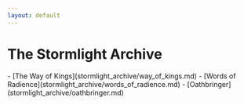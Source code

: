 ```yaml
---
layout: default
---
```

<div class="container text-center card text-white bg-secondary mb-3" style="max-width: 40rem; font-weight: normal;" markdown="1">
  <h1>The Stormlight Archive</h1>
-  [<span markdown="1" class="text-white">The Way of Kings</span>](stormlight_archive/way_of_kings.md)
-  [<span markdown="1" class="text-white">Words of Radience</span>](stormlight_archive/words_of_radience.md)
-  [<span markdown="1" class="text-white">Oathbringer</span>](stormlight_archive/oathbringer.md)
</div>
